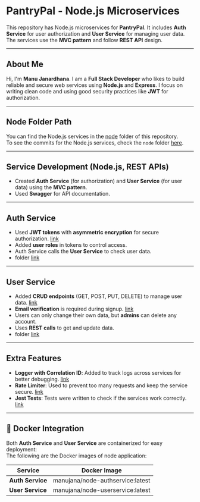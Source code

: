 # PantryPal - Node.js Microservices  

This repository has Node.js microservices for **PantryPal**. It includes **Auth Service** for user authorization and **User Service** for managing user data. The services use the **MVC pattern** and follow **REST API** design.  

---

## About Me  
Hi, I'm **Manu Janardhana**. I am a **Full Stack Developer** who likes to build reliable and secure web services using **Node.js** and **Express**. I focus on writing clean code and using good security practices like **JWT** for authorization.  

---

## Node Folder Path  
You can find the Node.js services in the [node](https://github.com/manuj55/PantryPal/tree/main/node) folder of this repository.  
To see the commits for the Node.js services, check the `node` folder [here](https://github.com/manuj55/PantryPal/commits/main/node).  

---

## Service Development (Node.js, REST APIs)  
- Created **Auth Service** (for authorization) and **User Service** (for user data) using the **MVC pattern**.  
- Used **Swagger** for API documentation.  

---

## Auth Service
- Used **JWT tokens** with **asymmetric encryption** for secure authorization.  [link](https://github.com/manuj55/PantryPal/blob/main/node/authService/routes/auth/loginRoute.js)
- Added **user roles** in tokens to control access.  
- Auth Service calls the **User Service** to check user data. 
- folder [link](https://github.com/manuj55/PantryPal/tree/main/node/authService) 

---

## User Service  
- Added **CRUD endpoints** (GET, POST, PUT, DELETE) to manage user data. [link](https://github.com/manuj55/PantryPal/blob/main/node/userService/routes/userRoute.js)
- **Email verification** is required during signup. [link](https://github.com/manuj55/PantryPal/blob/main/node/userService/routes/verifyRoute.js)
- Users can only change their own data, but **admins** can delete any account.  
- Uses **REST calls** to get and update data.  
- folder [link](https://github.com/manuj55/PantryPal/tree/main/node/userService)

---

## Extra Features  
- **Logger with Correlation ID**: Added to track logs across services for better debugging. [link](https://github.com/manuj55/PantryPal/blob/main/node/userService/logging.js)
- **Rate Limiter**: Used to prevent too many requests and keep the service secure.  [link](https://github.com/manuj55/PantryPal/blob/main/node/userService/index.js#L17)
- **Jest Tests**: Tests were written to check if the services work correctly.  [link](https://github.com/manuj55/PantryPal/blob/main/node/userService/__tests__/userService.test.js)

---

## 🐳 Docker Integration  
Both **Auth Service** and **User Service** are containerized for easy deployment:  
The following are the Docker images of node application:

| Service         | Docker Image                                |
|-----------------|---------------------------------------------|
| **Auth Service** | manujana/node-authservice:latest         |
| **User Service** | manujana/node-userservice:latest         |
